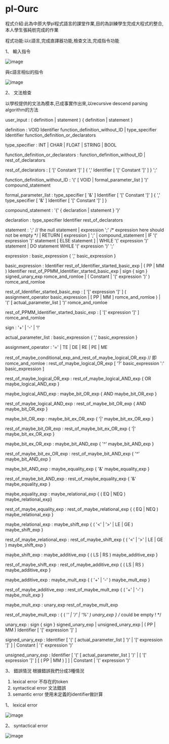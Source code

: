 # pl-Ourc
程式介紹:此為中原大學pl程式語言的課堂作業,目的為訓練學生完成大程式的整合,本人學生張純舫完成的作業

程式功能:以c語言,完成直譯器功能,檢查文法,完成指令功能

1、 輸入指令

![image](https://user-images.githubusercontent.com/55129180/190056012-e45fb169-cfd2-4f2d-9281-bdd567058000.png)

   與c語言相似的指令
   
![image](https://user-images.githubusercontent.com/55129180/190056302-148da952-ac9e-49f6-83b0-03516fe90fd2.png)

2、 文法檢查

以學校提供的文法為模本,已成事實作出來,以recursive descend parsing algorithm的方法

user_input 
    : ( definition | statement ) { definition | statement }



definition 
    :           VOID Identifier function_definition_without_ID 
    | type_specifier Identifier function_definition_or_declarators



type_specifier 
    : INT | CHAR | FLOAT | STRING | BOOL

function_definition_or_declarators 
    : function_definition_without_ID
    | rest_of_declarators



rest_of_declarators 
    : [ '[' Constant ']' ] 
      { ',' Identifier [ '[' Constant ']' ] } ';'



function_definition_without_ID 
    : '(' [ VOID | formal_parameter_list ] ')' compound_statement

formal_parameter_list 
    : type_specifier [ '&' ] Identifier [ '[' Constant ']' ] 
      { ',' type_specifier [ '&' ] Identifier [ '[' Constant ']' ] }



compound_statement 
    : '{' { declaration | statement } '}'



declaration 
    : type_specifier Identifier rest_of_declarators



statement
    : ';'     // the null statement
    | expression ';'  /* expression here should not be empty */
    | RETURN [ expression ] ';'
    | compound_statement
    | IF '(' expression ')' statement [ ELSE statement ]
    | WHILE '(' expression ')' statement
    | DO statement WHILE '(' expression ')' ';'
    
    
    
expression
    : basic_expression { ',' basic_expression }



basic_expression
    : Identifier rest_of_Identifier_started_basic_exp
    | ( PP | MM ) Identifier rest_of_PPMM_Identifier_started_basic_exp
    | sign { sign } signed_unary_exp romce_and_romloe
    | ( Constant | '(' expression ')' ) romce_and_romloe



rest_of_Identifier_started_basic_exp
    : [ '[' expression ']' ]
      ( assignment_operator basic_expression 
        | 
        [ PP | MM ] romce_and_romloe 
      )
    | '(' [ actual_parameter_list ] ')' romce_and_romloe



rest_of_PPMM_Identifier_started_basic_exp
    : [ '[' expression ']' ] romce_and_romloe 



sign
    : '+' | '-' | '!'



actual_parameter_list 
    : basic_expression { ',' basic_expression }



assignment_operator
    : '=' | TE | DE | RE | PE | ME



rest_of_maybe_conditional_exp_and_rest_of_maybe_logical_OR_exp // 即romce_and_romloe
    : rest_of_maybe_logical_OR_exp [ '?' basic_expression ':' basic_expression ]



rest_of_maybe_logical_OR_exp 
    : rest_of_maybe_logical_AND_exp { OR maybe_logical_AND_exp }



maybe_logical_AND_exp 
    : maybe_bit_OR_exp { AND maybe_bit_OR_exp }
    
    
rest_of_maybe_logical_AND_exp 
    : rest_of_maybe_bit_OR_exp { AND maybe_bit_OR_exp }



maybe_bit_OR_exp 
    : maybe_bit_ex_OR_exp { '|' maybe_bit_ex_OR_exp }
    
    
rest_of_maybe_bit_OR_exp 
    : rest_of_maybe_bit_ex_OR_exp { '|' maybe_bit_ex_OR_exp }



maybe_bit_ex_OR_exp 
    : maybe_bit_AND_exp { '^' maybe_bit_AND_exp }
    
    
rest_of_maybe_bit_ex_OR_exp 
    : rest_of_maybe_bit_AND_exp { '^' maybe_bit_AND_exp }



maybe_bit_AND_exp 
    : maybe_equality_exp { '&' maybe_equality_exp }
    
    
rest_of_maybe_bit_AND_exp 
    : rest_of_maybe_equality_exp { '&' maybe_equality_exp }



maybe_equality_exp 
    : maybe_relational_exp 
      { ( EQ | NEQ ) maybe_relational_exp}
      
      
rest_of_maybe_equality_exp 
    : rest_of_maybe_relational_exp 
      { ( EQ | NEQ ) maybe_relational_exp }
      
      

maybe_relational_exp 
    : maybe_shift_exp 
      { ( '<' | '>' | LE | GE ) maybe_shift_exp }
      
      
rest_of_maybe_relational_exp 
    : rest_of_maybe_shift_exp 
      { ( '<' | '>' | LE | GE ) maybe_shift_exp }
      
      

maybe_shift_exp 
    : maybe_additive_exp { ( LS | RS ) maybe_additive_exp }
    
    
rest_of_maybe_shift_exp 
    : rest_of_maybe_additive_exp { ( LS | RS ) maybe_additive_exp }
    
    

maybe_additive_exp 
    : maybe_mult_exp { ( '+' | '-' ) maybe_mult_exp }
    
    
rest_of_maybe_additive_exp 
    : rest_of_maybe_mult_exp { ( '+' | '-' ) maybe_mult_exp }
    
    

maybe_mult_exp 
    : unary_exp rest_of_maybe_mult_exp
    
    
rest_of_maybe_mult_exp 
    : { ( '*' | '/' | '%' ) unary_exp }  /* could be empty ! */
    
    

unary_exp
    : sign { sign } signed_unary_exp
    | unsigned_unary_exp
    | ( PP | MM ) Identifier [ '[' expression ']' ]
    
    

signed_unary_exp
    : Identifier [ '(' [ actual_parameter_list ] ')' 
                   |
                   '[' expression ']'
                 ]
    | Constant 
    | '(' expression ')'
    
    

unsigned_unary_exp
    : Identifier [ '(' [ actual_parameter_list ] ')' 
                   |
                   [ '[' expression ']' ] [ ( PP | MM ) ]
                 ]
    | Constant 
    | '(' expression ')'




3、  錯誤情況
根據錯誤我們分成3種情況
1. lexical error 不存在的token
2. syntactical error 文法錯誤
3.  semantic error  使用未定義的identifier做計算


1、 lexical error

   ![image](https://user-images.githubusercontent.com/55129180/190058033-025c0583-ad4e-466f-a2da-7cc49766fa2a.png)
   
2、 syntactical error

   ![image](https://user-images.githubusercontent.com/55129180/190058420-ffe8876f-a03f-4f83-bef4-636d0492c19f.png)


